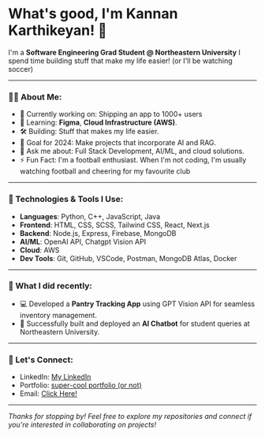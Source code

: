 # What's good, I'm Kannan Karthikeyan! 👋

I'm a **Software Engineering Grad Student @ Northeastern University** I spend time building stuff that make my life easier! (or I'll be watching soccer)

---

### 👨‍💻 About Me:
- 🔭 Currently working on: Shipping an app to 1000+ users
- 🌱 Learning: **Figma**, **Cloud Infrastructure (AWS)**.
- 🛠️ Building: Stuff that makes my life easier.
- 🎯 Goal for 2024: Make projects that incorporate AI and RAG.
- 💬 Ask me about: Full Stack Development, AI/ML, and cloud solutions.
- ⚡ Fun Fact: I'm a football enthusiast. When I'm not coding, I'm usually watching football and cheering for my favourite club

---

### 🚀 Technologies & Tools I Use:
- **Languages**: Python, C++, JavaScript, Java
- **Frontend**: HTML, CSS, SCSS, Tailwind CSS, React, Next.js
- **Backend**: Node.js, Express, Firebase, MongoDB
- **AI/ML**: OpenAI API, Chatgpt Vision API
- **Cloud**: AWS
- **Dev Tools**: Git, GitHub, VSCode, Postman, MongoDB Atlas, Docker

---

### 🧠 What I did recently:
- 💻 Developed a **Pantry Tracking App** using GPT Vision API for seamless inventory management.
- 🤖 Successfully built and deployed an **AI Chatbot** for student queries at Northeastern University.
  
---

### 🔗 Let's Connect:
- LinkedIn: [My LinkedIn](https://linkedin.com/in/kannankarthikeyan4/)
- Portfolio: [super-cool portfolio (or not)](https://kannankarthikeyan.com)
- Email: [Click Here!](mailto:karthikeyan.k@northeastern.edu)

---

*Thanks for stopping by! Feel free to explore my repositories and connect if you're interested in collaborating on projects!*
